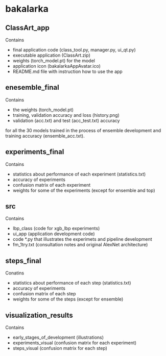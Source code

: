 # bakalarka



## ClassArt_app

Contains 
* final application code (class_tool.py, manager.py, ui_qt.py)
* executable application (ClassArt.zip)
* weights (torch_model.pt) for the model
* application icon (bakalarkaAppAvatar.ico)
* README.md file with instruction how to use the app

## enesemble_final

Contains 

* the weights (torch_model.pt)
* training, validation accuracy and loss (history.png)
* validation (acc.txt) and test (acc_test.txt) accuracy

for all the 30 models trained in the process of ensemble development and training accuracy (ensemble_acc.txt).


## experiments_final

Contains 

* statistics about performance of each experiment (statistics.txt)
* accuracy of experiments
* confusion matrix of each experiment
* weights for some of the experiments (except for ensemble and top)

## src

Contains 

* lbp_class (code for xgb_lbp experiments)
* ui_app (application development code)
* code *.py that illustrates the experimets and pipeline development
* fm_1try.txt (consultation notes and original AlexNet architecture)

## steps_final

Conatins

* statistics about performance of each step (statistics.txt)
* accuracy of experiments
* confusion matrix of each step
* weights for some of the steps (except for ensemble)

## visualization_results

Contains

* early_stages_of_development (illustrations)
* experiments_visual (confusion matrix for each experiment)
* steps_visual (confusion matrix for each step)
